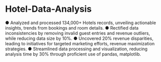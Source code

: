 # Hotel-Data-Analysis

●	Analyzed and processed 134,000+ Hotels records, unveiling actionable insights, trends from bookings and room details.
●	Rectified data inconsistencies by removing invalid guest entries and revenue outliers, while reducing data size by 10%.
●	Uncovered 20% revenue disparities, leading to initiatives for targeted marketing efforts, revenue maximization strategies.
●	Streamlined data processing and visualization, reducing analysis time by 30% through proficient use of pandas, matplotlib.

